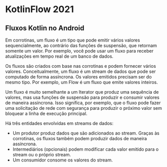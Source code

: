 # KotlinFlow 2021

## Fluxos Kotlin no Android
Em corrotinas, um fluxo é um tipo que pode emitir vários valores sequencialmente, ao contrário das funções de suspensão, que retornam somente um valor. Por exemplo, você pode usar um fluxo para receber atualizações em tempo real de um banco de dados.

Os fluxos são criados com base nas corrotinas e podem fornecer vários valores. Conceitualmente, um fluxo é um stream de dados que pode ser computado de forma assíncrona. Os valores emitidos precisam ser do mesmo tipo. Por exemplo, um Flow<Int> é um fluxo que emite valores inteiros.

Um fluxo é muito semelhante a um Iterator que produz uma sequência de valores, mas usa funções de suspensão para produzir e consumir valores de maneira assíncrona. Isso significa, por exemplo, que o fluxo pode fazer uma solicitação de rede com segurança para produzir o próximo valor sem bloquear a linha de execução principal.

Há três entidades envolvidas em streams de dados:

* Um produtor produz dados que são adicionados ao stream. Graças às corrotinas, os fluxos também podem produzir dados de maneira assíncrona.
* Intermediários (opcionais) podem modificar cada valor emitido para o stream ou o próprio stream.
* Um consumidor consome os valores do stream.




